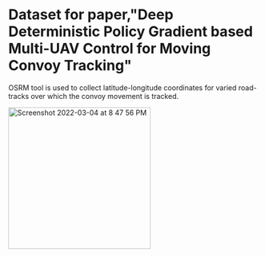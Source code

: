 # Dataset for paper,"Deep Deterministic Policy Gradient based Multi-UAV Control for Moving Convoy Tracking"

OSRM tool is used to collect latitude-longitude coordinates for varied road-tracks over which the convoy movement is tracked. 

<img width="284" alt="Screenshot 2022-03-04 at 8 47 56 PM" src="https://user-images.githubusercontent.com/60781655/156789763-39b15dfa-3ea3-4470-bdff-79ff53dfd904.png">


